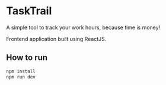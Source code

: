 # TaskTrail

A simple tool to track your work hours, because time is money!

Frontend application built using ReactJS.

## How to run

```bash
npm install
npm run dev